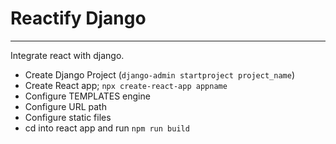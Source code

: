 # Reactify Django

------

Integrate react with django.

- Create Django Project (`django-admin startproject project_name`)
- Create React app; `npx create-react-app appname`
- Configure TEMPLATES engine
- Configure URL path
- Configure static files
- cd into react app and run `npm run build` 